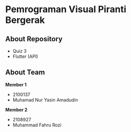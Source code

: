 # Pemrograman Visual Piranti Bergerak

## About Repository
- Quiz 3
- Flutter (API)

## About Team

**Member 1**
- 2100137
- Muhamad Nur Yasin Amadudin

**Member 2**
- 2108927
- Muhammad Fahru Rozi
